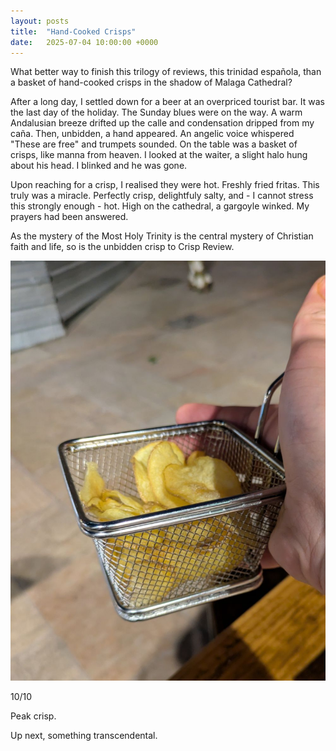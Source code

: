 ```yaml
---
layout: posts
title:  "Hand-Cooked Crisps"
date:   2025-07-04 10:00:00 +0000
---
```


What better way to finish this trilogy of reviews, this trinidad española, than a basket of hand-cooked crisps in the shadow of Malaga Cathedral?

<!--excerpt-->

After a long day, I settled down for a beer at an overpriced tourist bar. It was the last day of the holiday. The Sunday blues were on the way. A warm Andalusian breeze drifted up the calle and condensation dripped from my caña. Then, unbidden, a hand appeared. An angelic voice whispered "These are free" and trumpets sounded. On the table was a basket of crisps, like manna from heaven. I looked at the waiter, a slight halo hung about his head. I blinked and he was gone.

Upon reaching for a crisp, I realised they were hot. Freshly fried fritas. This truly was a miracle. Perfectly crisp, delightfuly salty, and - I cannot stress this strongly enough - hot. High on the cathedral, a gargoyle winked. My prayers had been answered.

As the mystery of the Most Holy Trinity is the central mystery of Christian faith and life, so is the unbidden crisp to Crisp Review. 

<img style="max-height:50vh" src="/assets/images/hcc.jpg" alt="A basket of crisps"/>

10/10 

Peak crisp.

Up next, something transcendental. 

